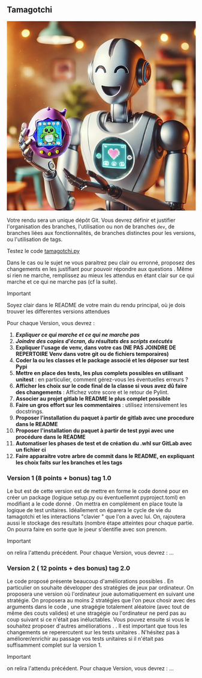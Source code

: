 ## Tamagotchi

![Robot Target](Designer_s.jpg)

Votre rendu sera un unique dépôt Git. Vous devrez définir et justifier l'organisation des branches, l'utilisation ou non de branches `dev`, de branches liées aux fonctionnalités, de branches distinctes pour les versions, ou l'utilisation de tags.


Testez le code [tamagotchi.py](./tamagotchi.py)

Dans le cas ou le sujet ne vous paraitrez peu clair ou erronné, proposez des changements en les justifiant pour pouvoir répondre aux questions .
Même si rien ne marche, remplissez au mieux les attendus en étant clair sur ce qui marche et ce qui ne marche pas (cf la suite).

> [!IMPORTANT] 
> Soyez clair dans le README de votre main du rendu principal, où je dois trouver les differentes versions attendues

Pour chaque Version, vous devrez :

1. ***Expliquer ce qui marche et ce qui ne marche pas***
1. ***Joindre des copies d'écran, du résultats des scripts exécutés***
1. **Expliquer l'usage de venv, dans votre cas (NE PAS JOINDRE DE REPERTOIRE Venv dans votre git ou de fichiers temporaires)**
1. **Coder la ou les classes et le package associé et les déposer sur test Pypi**
1. **Mettre en place des tests, les plus complets possibles en utilisant unitest** : en particulier, comment gérez-vous les éventuelles erreurs ?
1. **Afficher les choix sur le code final de la classe si vous avez dû faire des changements** :  Affichez votre score et le retour de Pylint.
1. **Associer au projet gitlab le README le plus complet possible**
1. **Faire un gros effort sur les commentaires** : utilisez intensivement les docstrings.
1. **Proposer l'installation du paquet à partir de gitlab avec une procedure dans le README**
1.  **Proposer l'installation du paquet à partir de test pypi avec une procédure dans le README**
1. **Automatiser les phases de test et de création du .whl sur GitLab avec un fichier ci** 
1. **Faire apparaitre votre arbre de commit dans le README, en expliquant les choix faits sur les branches et les tags**


### Version 1 (8 points + bonus) tag 1.0

Le but est de cette version est de mettre en forme le code donné pour en créer un package (logique setup.py ou éventuellemnt pyproject.toml) en modifiant a le code donné . On mettra en complément  en place toute la logique de test unitaires. Idéallement on éparera le cycle de vie du tamagotchi et les interactions "clavier " que l'on a avec lui. On, rajoutera aussi  le stockage des resultats (nombre étape atteintes pour chaque partie. On pourra faire en sorte que le joeur s'dentifie avec son prenom.
> [!IMPORTANT]
> on relira l'attendu précédent. Pour chaque Version, vous devrez : ...

### Version 2 ( 12 points + des bonus)  tag 2.0

Le code proposé présente beaucoup d'améliorations possibles . En particulier on souhaite développer des stratégies de jeux par ordinateur. On proposera une version où l'ordinateur joue automatiquement en suivant une stratégie. On proposera au moins 2 stratégies que l'on peux chosir avec des arguments dans le code , une stragégie totalement aléatoire (avec tout de même des couts valides) et une stragégie ou l'ordinateur ne perd pas au coup suivant si ce n'était pas inéluctables. Vous pouvez ensuite si vous le souhaitez proposer d'autres améliorations . 
. Il est important que tous les changements se reperercutent sur les tests unitaires . N'hésitez pas à améliorer/enrichir au passage vos tests unitaires si il n'était pas suffisamment complet sur la version 1.



> [!IMPORTANT]
> on relira l'attendu précédent. Pour chaque Version, vous devrez : ...




